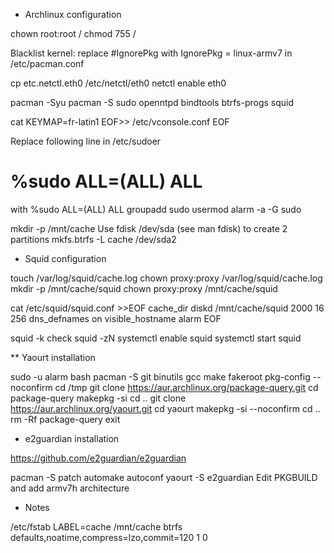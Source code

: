
* Archlinux configuration

chown root:root /
chmod 755 /

Blacklist kernel: replace #IgnorePkg with IgnorePkg   = linux-armv7 in
/etc/pacman.conf

cp etc.netctl.eth0 /etc/netctl/eth0
netctl enable eth0

pacman -Syu
pacman -S sudo openntpd bindtools btrfs-progs squid

cat KEYMAP=fr-latin1 EOF>>
/etc/vconsole.conf
EOF

Replace following line in /etc/sudoer
# %sudo	ALL=(ALL) ALL
with
%sudo	ALL=(ALL) ALL
groupadd sudo
usermod alarm -a -G sudo

mkdir -p /mnt/cache
Use fdisk /dev/sda (see man fdisk) to create 2 partitions
mkfs.btrfs -L cache /dev/sda2

* Squid configuration

touch /var/log/squid/cache.log
chown proxy:proxy /var/log/squid/cache.log
mkdir -p /mnt/cache/squid
chown proxy:proxy /mnt/cache/squid

cat /etc/squid/squid.conf >>EOF
cache_dir diskd /mnt/cache/squid 2000 16 256
dns_defnames on
visible_hostname alarm
EOF

squid -k check
squid -zN
systemctl enable squid
systemctl start squid

** Yaourt installation

sudo -u alarm bash
pacman -S git binutils gcc make fakeroot pkg-config --noconfirm
cd /tmp
git clone https://aur.archlinux.org/package-query.git
cd package-query
makepkg -si
cd ..
git clone https://aur.archlinux.org/yaourt.git
cd yaourt
makepkg -si --noconfirm
cd ..
rm -Rf package-query
exit

* e2guardian installation

https://github.com/e2guardian/e2guardian

pacman -S patch automake autoconf
yaourt -S e2guardian
Edit PKGBUILD and add armv7h architecture 

* Notes

/etc/fstab
LABEL=cache /mnt/cache btrfs defaults,noatime,compress=lzo,commit=120 1 0
